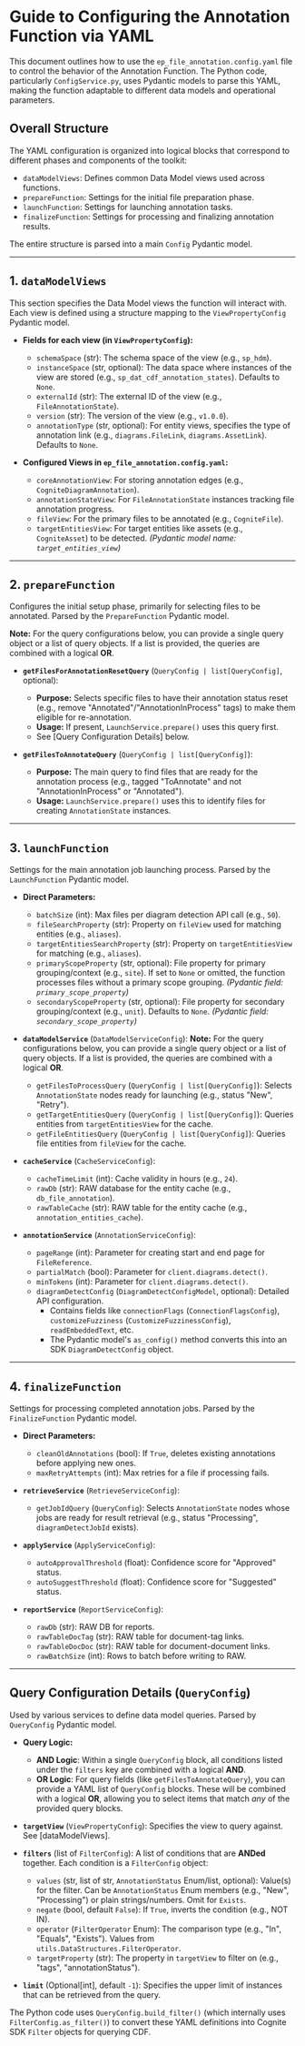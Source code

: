 # Guide to Configuring the Annotation Function via YAML

This document outlines how to use the `ep_file_annotation.config.yaml` file to control the behavior of the Annotation Function. The Python code, particularly `ConfigService.py`, uses Pydantic models to parse this YAML, making the function adaptable to different data models and operational parameters.

## Overall Structure

The YAML configuration is organized into logical blocks that correspond to different phases and components of the toolkit:

- `dataModelViews`: Defines common Data Model views used across functions.
- `prepareFunction`: Settings for the initial file preparation phase.
- `launchFunction`: Settings for launching annotation tasks.
- `finalizeFunction`: Settings for processing and finalizing annotation results.

The entire structure is parsed into a main `Config` Pydantic model.

---

## 1. `dataModelViews`

This section specifies the Data Model views the function will interact with. Each view is defined using a structure mapping to the `ViewPropertyConfig` Pydantic model.

- **Fields for each view (in `ViewPropertyConfig`):**

  - `schemaSpace` (str): The schema space of the view (e.g., `sp_hdm`).
  - `instanceSpace` (str, optional): The data space where instances of the view are stored (e.g., `sp_dat_cdf_annotation_states`). Defaults to `None`.
  - `externalId` (str): The external ID of the view (e.g., `FileAnnotationState`).
  - `version` (str): The version of the view (e.g., `v1.0.0`).
  - `annotationType` (str, optional): For entity views, specifies the type of annotation link (e.g., `diagrams.FileLink`, `diagrams.AssetLink`). Defaults to `None`.

- **Configured Views in `ep_file_annotation.config.yaml`:**
  - `coreAnnotationView`: For storing annotation edges (e.g., `CogniteDiagramAnnotation`).
  - `annotationStateView`: For `FileAnnotationState` instances tracking file annotation progress.
  - `fileView`: For the primary files to be annotated (e.g., `CogniteFile`).
  - `targetEntitiesView`: For target entities like assets (e.g., `CogniteAsset`) to be detected. _(Pydantic model name: `target_entities_view`)_

---

## 2. `prepareFunction`

Configures the initial setup phase, primarily for selecting files to be annotated. Parsed by the `PrepareFunction` Pydantic model.

**Note:** For the query configurations below, you can provide a single query object or a list of query objects. If a list is provided, the queries are combined with a logical **OR**.

- **`getFilesForAnnotationResetQuery`** (`QueryConfig | list[QueryConfig]`, optional):

  - **Purpose:** Selects specific files to have their annotation status reset (e.g., remove "Annotated"/"AnnotationInProcess" tags) to make them eligible for re-annotation.
  - **Usage:** If present, `LaunchService.prepare()` uses this query first.
  - See [Query Configuration Details] below.

- **`getFilesToAnnotateQuery`** (`QueryConfig | list[QueryConfig]`):
  - **Purpose:** The main query to find files that are ready for the annotation process (e.g., tagged "ToAnnotate" and not "AnnotationInProcess" or "Annotated").
  - **Usage:** `LaunchService.prepare()` uses this to identify files for creating `AnnotationState` instances.

---

## 3. `launchFunction`

Settings for the main annotation job launching process. Parsed by the `LaunchFunction` Pydantic model.

- **Direct Parameters:**

  - `batchSize` (int): Max files per diagram detection API call (e.g., `50`).
  - `fileSearchProperty` (str): Property on `fileView` used for matching entities (e.g., `aliases`).
  - `targetEntitiesSearchProperty` (str): Property on `targetEntitiesView` for matching (e.g., `aliases`).
  - `primaryScopeProperty` (str, optional): File property for primary grouping/context (e.g., `site`). If set to `None` or omitted, the function processes files without a primary scope grouping. _(Pydantic field: `primary_scope_property`)_
  - `secondaryScopeProperty` (str, optional): File property for secondary grouping/context (e.g., `unit`). Defaults to `None`. _(Pydantic field: `secondary_scope_property`)_

- **`dataModelService`** (`DataModelServiceConfig`):
  **Note:** For the query configurations below, you can provide a single query object or a list of query objects. If a list is provided, the queries are combined with a logical **OR**.

  - `getFilesToProcessQuery` (`QueryConfig | list[QueryConfig]`): Selects `AnnotationState` nodes ready for launching (e.g., status "New", "Retry").
  - `getTargetEntitiesQuery` (`QueryConfig | list[QueryConfig]`): Queries entities from `targetEntitiesView` for the cache.
  - `getFileEntitiesQuery` (`QueryConfig | list[QueryConfig]`): Queries file entities from `fileView` for the cache.

- **`cacheService`** (`CacheServiceConfig`):

  - `cacheTimeLimit` (int): Cache validity in hours (e.g., `24`).
  - `rawDb` (str): RAW database for the entity cache (e.g., `db_file_annotation`).
  - `rawTableCache` (str): RAW table for the entity cache (e.g., `annotation_entities_cache`).

- **`annotationService`** (`AnnotationServiceConfig`):
  - `pageRange` (int): Parameter for creating start and end page for `FileReference`.
  - `partialMatch` (bool): Parameter for `client.diagrams.detect()`.
  - `minTokens` (int): Parameter for `client.diagrams.detect()`.
  - `diagramDetectConfig` (`DiagramDetectConfigModel`, optional): Detailed API configuration.
    - Contains fields like `connectionFlags` (`ConnectionFlagsConfig`), `customizeFuzziness` (`CustomizeFuzzinessConfig`), `readEmbeddedText`, etc.
    - The Pydantic model's `as_config()` method converts this into an SDK `DiagramDetectConfig` object.

---

## 4. `finalizeFunction`

Settings for processing completed annotation jobs. Parsed by the `FinalizeFunction` Pydantic model.

- **Direct Parameters:**

  - `cleanOldAnnotations` (bool): If `True`, deletes existing annotations before applying new ones.
  - `maxRetryAttempts` (int): Max retries for a file if processing fails.

- **`retrieveService`** (`RetrieveServiceConfig`):

  - `getJobIdQuery` (`QueryConfig`): Selects `AnnotationState` nodes whose jobs are ready for result retrieval (e.g., status "Processing", `diagramDetectJobId` exists).

- **`applyService`** (`ApplyServiceConfig`):

  - `autoApprovalThreshold` (float): Confidence score for "Approved" status.
  - `autoSuggestThreshold` (float): Confidence score for "Suggested" status.

- **`reportService`** (`ReportServiceConfig`):
  - `rawDb` (str): RAW DB for reports.
  - `rawTableDocTag` (str): RAW table for document-tag links.
  - `rawTableDocDoc` (str): RAW table for document-document links.
  - `rawBatchSize` (int): Rows to batch before writing to RAW.

---

## Query Configuration Details (`QueryConfig`)

Used by various services to define data model queries. Parsed by `QueryConfig` Pydantic model.

- **Query Logic:**

  - **AND Logic**: Within a single `QueryConfig` block, all conditions listed under the `filters` key are combined with a logical **AND**.
  - **OR Logic**: For query fields (like `getFilesToAnnotateQuery`), you can provide a YAML list of `QueryConfig` blocks. These will be combined with a logical **OR**, allowing you to select items that match _any_ of the provided query blocks.

- **`targetView`** (`ViewPropertyConfig`): Specifies the view to query against. See [dataModelViews].

- **`filters`** (list of `FilterConfig`): A list of conditions that are **ANDed** together. Each condition is a `FilterConfig` object:

  - `values` (str, list of str, `AnnotationStatus` Enum/list, optional): Value(s) for the filter. Can be `AnnotationStatus` Enum members (e.g., "New", "Processing") or plain strings/numbers. Omit for `Exists`.
  - `negate` (bool, default `False`): If `True`, inverts the condition (e.g., NOT IN).
  - `operator` (`FilterOperator` Enum): The comparison type (e.g., "In", "Equals", "Exists"). Values from `utils.DataStructures.FilterOperator`.
  - `targetProperty` (str): The property in `targetView` to filter on (e.g., "tags", "annotationStatus").

- **`limit`** (Optional[int], default `-1`): Specifies the upper limit of instances that can be retrieved from the query.

The Python code uses `QueryConfig.build_filter()` (which internally uses `FilterConfig.as_filter()`) to convert these YAML definitions into Cognite SDK `Filter` objects for querying CDF.
